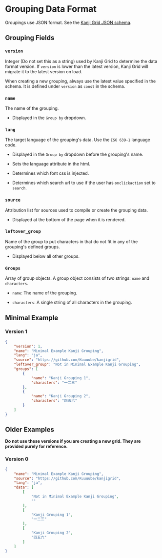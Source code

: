 # Grouping Data Format

Groupings use JSON format. See the [Kanji Grid JSON schema](../tests/data_schema.json).

## Grouping Fields

### `version`

Integer (Do not set this as a string) used by Kanji Grid to determine the data format version. If `version` is lower than the latest version, Kanji Grid will migrate it to the latest version on load.

When creating a new grouping, always use the latest value specified in the schema. It is defined under `version` as `const` in the schema.

### `name`

The name of the grouping.

- Displayed in the `Group by` dropdown.

### `lang`

The target language of the grouping's data. Use the `ISO 639-1` language code.

- Displayed in the `Group by` dropdown before the grouping's name.

- Sets the language attribute in the html.

- Determines which font css is injected.

- Determines which search url to use if the user has `onclickaction` set to `search`.

### `source`

Attribution list for sources used to compile or create the grouping data.

- Displayed at the bottom of the page when it is rendered.

### `leftover_group`

Name of the group to put characters in that do not fit in any of the grouping's defined groups.

- Displayed below all other groups.

### `Groups`

Array of group objects. A group object consists of two strings: `name` and `characters`.

- `name`: The name of the grouping.

- `characters`: A single string of all characters in the grouping.

## Minimal Example

### Version 1

```json
{
    "version": 1,
    "name": "Minimal Example Kanji Grouping",
    "lang": "ja",
    "source": "https://github.com/Kuuuube/kanjigrid",
    "leftover_group": "Not in Minimal Example Kanji Grouping",
    "groups": [
        {
            "name": "Kanji Grouping 1",
            "characters": "一二三"
        },
        {
            "name": "Kanji Grouping 2",
            "characters": "四五六"
        }
    ]
}
```

## Older Examples

**Do not use these versions if you are creating a new grid. They are provided purely for reference.**

### Version 0

```json
{
    "name": "Minimal Example Kanji Grouping",
    "source": "https://github.com/Kuuuube/kanjigrid",
    "lang": "ja",
    "data": [
        [
            "Not in Minimal Example Kanji Grouping",
            ""
        ],
        [
            "Kanji Grouping 1",
            "一二三"
        ],
        [
            "Kanji Grouping 2",
            "四五六"
        ]
    ]
}
```
